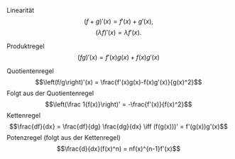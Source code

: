 Linearität
$$(f+g)'(x) = f'(x)+g'(x),$$
$$(\lambda f)'(x) = \lambda f'(x).$$

Produktregel
$$(fg)'(x) = f'(x)g(x) + f(x)g'(x)$$

Quotientenregel
$$\left(f/g\right)'(x) = \frac{f'(x)g(x)-f(x)g'(x)}{g(x)^2}$$
Folgt aus der Quotientenregel
$$\left(\frac 1{f(x)}\right)' = -\frac{f'(x)}{f(x)^2}$$
Kettenregel
$$\frac{df}{dx} = \frac{df}{dg} \frac{dg}{dx} \iff (f(g(x)))' = f'(g(x))g'(x)$$
Potenzregel (folgt aus der Kettenregel)
$$\frac{d}{dx}(f(x)^n) = nf(x)^{n-1}f'(x)$$